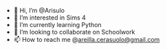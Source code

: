 - 👋 Hi, I’m @Arisulo
- 👀 I’m interested in Sims 4
- 🌱 I’m currently learning Python
- 💞️ I’m looking to collaborate on Schoolwork
- 📫 How to reach me @areilla.cerasuolo@gmail.com

<!---
Arisulo/Arisulo is a ✨ special ✨ repository because its `README.md` (this file) appears on your GitHub profile.
You can click the Preview link to take a look at your changes.
--->
